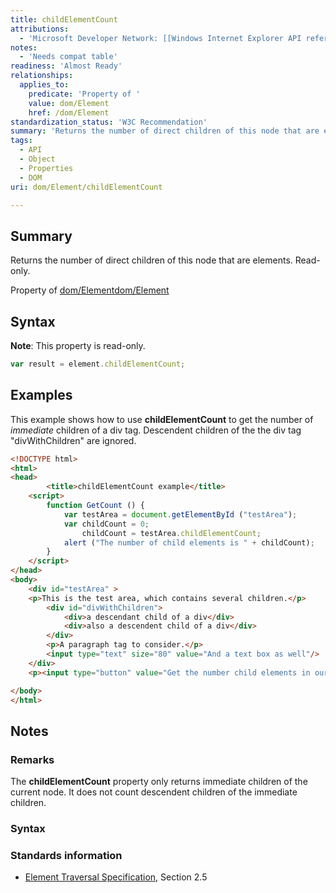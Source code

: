 ```yaml
---
title: childElementCount
attributions:
  - 'Microsoft Developer Network: [[Windows Internet Explorer API reference](http://msdn.microsoft.com/en-us/library/ie/hh828809%28v=vs.85%29.aspx) Article]'
notes:
  - 'Needs compat table'
readiness: 'Almost Ready'
relationships:
  applies_to:
    predicate: 'Property of '
    value: dom/Element
    href: /dom/Element
standardization_status: 'W3C Recommendation'
summary: 'Returns the number of direct children of this node that are elements.  Read-only.'
tags:
  - API
  - Object
  - Properties
  - DOM
uri: dom/Element/childElementCount

---
```

## <span>Summary</span>

Returns the number of direct children of this node that are elements. Read-only.

Property of [dom/Element](/dom/Element)[dom/Element](/dom/Element)

## <span>Syntax</span>

**Note**: This property is read-only.

``` js
var result = element.childElementCount;
```

## <span>Examples</span>

This example shows how to use **childElementCount** to get the number of *immediate* children of a div tag. Descendent children of the the div tag "divWithChildren" are ignored.

``` html
<!DOCTYPE html>
<html>
<head>
        <title>childElementCount example</title>
    <script>
        function GetCount () {
            var testArea = document.getElementById ("testArea");
            var childCount = 0;
                childCount = testArea.childElementCount;
            alert ("The number of child elements is " + childCount);
        }
    </script>
</head>
<body>
    <div id="testArea" >
    <p>This is the test area, which contains several children.</p>
        <div id="divWithChildren">
            <div>a descendant child of a div</div>
            <div>also a descendent child of a div</div>
        </div>
        <p>A paragraph tag to consider.</p>
        <input type="text" size="80" value="And a text box as well"/>
    </div>
    <p><input type="button" value="Get the number child elements in our test" name="abutton"  onclick="GetCount ();" /> </p>

</body>
</html>
```

## <span>Notes</span>

### <span>Remarks</span>

The **childElementCount** property only returns immediate children of the current node. It does not count descendent children of the immediate children.

### <span>Syntax</span>

### <span>Standards information</span>

-   [Element Traversal Specification](http://go.microsoft.com/fwlink/p/?linkid=182722), Section 2.5
